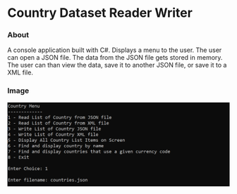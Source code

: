 # Country Dataset Reader Writer

### About

A console application built with C#. Displays a menu to the user. The user can open a JSON file. The data from the JSON file gets stored in memory. The user can than view the data, save it to another JSON file, or save it to a XML file.

### Image

![console image](assets/console.PNG)